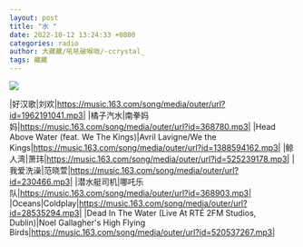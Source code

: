 ```yaml
---
layout: post
title: "水 "
date: 2022-10-12 13:24:33 +0800
categories: radio
author: 大藏藏/吼吼破喉咙/-ccrystal_
tags: 藏藏
---
```

![]({{site.baseurl}}/images/cover_20221012.jpg)

|好汉歌|刘欢|https://music.163.com/song/media/outer/url?id=1962191041.mp3|
|橘子汽水|南拳妈妈|https://music.163.com/song/media/outer/url?id=368780.mp3|
|Head Above Water (feat. We The Kings)|Avril Lavigne/We the Kings|https://music.163.com/song/media/outer/url?id=1388594162.mp3|
|鲸人湾|萧玮|https://music.163.com/song/media/outer/url?id=525239178.mp3|
|我爱洗澡|范晓萱|https://music.163.com/song/media/outer/url?id=230466.mp3|
|潜水艇司机|哪吒乐队|https://music.163.com/song/media/outer/url?id=368903.mp3|
|Oceans|Coldplay|https://music.163.com/song/media/outer/url?id=28535294.mp3|
|Dead In The Water (Live At RTÉ 2FM Studios, Dublin)|Noel Gallagher's High Flying Birds|https://music.163.com/song/media/outer/url?id=520537267.mp3|

